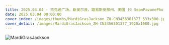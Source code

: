 ```yaml
---
title: 2025.03.04 - 杰克逊广场，新奥尔良，路易斯安那州，美国 (© SeanPavonePhoto/Getty Images)
date: 2025.03.04 00:00:00
cover_index: /images/thumbs/MardiGrasJackson_ZH-CN3456301377_533x300.jpg
cover_detail: /images/MardiGrasJackson_ZH-CN3456301377_1920x1080.jpg
---
```


![MardiGrasJackson](/images/MardiGrasJackson_ZH-CN3456301377_1920x1080.jpg)
